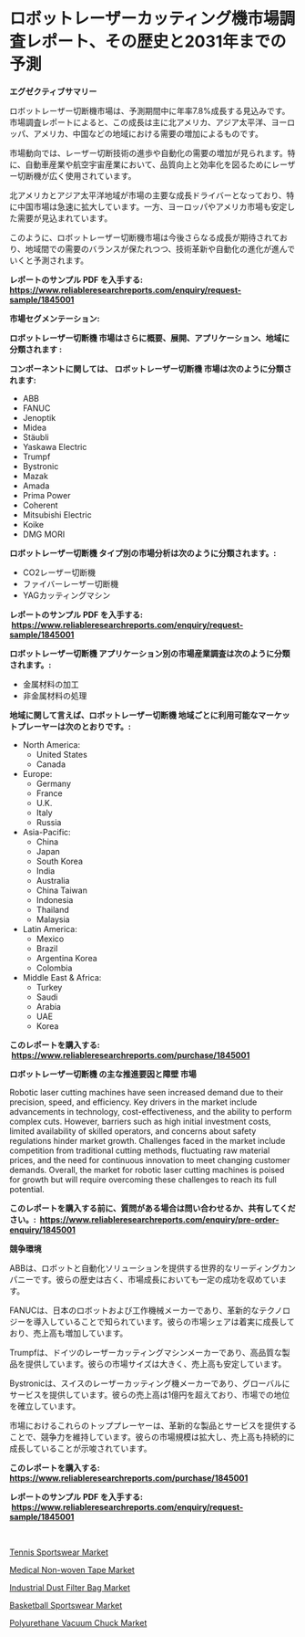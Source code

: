 <p><h1>ロボットレーザーカッティング機市場調査レポート、その歴史と2031年までの予測</h1></p><p><strong>エグゼクティブサマリー</strong></p>
<p><p>ロボットレーザー切断機市場は、予測期間中に年率7.8%成長する見込みです。市場調査レポートによると、この成長は主に北アメリカ、アジア太平洋、ヨーロッパ、アメリカ、中国などの地域における需要の増加によるものです。</p><p>市場動向では、レーザー切断技術の進歩や自動化の需要の増加が見られます。特に、自動車産業や航空宇宙産業において、品質向上と効率化を図るためにレーザー切断機が広く使用されています。</p><p>北アメリカとアジア太平洋地域が市場の主要な成長ドライバーとなっており、特に中国市場は急速に拡大しています。一方、ヨーロッパやアメリカ市場も安定した需要が見込まれています。</p><p>このように、ロボットレーザー切断機市場は今後さらなる成長が期待されており、地域間での需要のバランスが保たれつつ、技術革新や自動化の進化が進んでいくと予測されます。</p></p>
<p><strong>レポートのサンプル PDF を入手する: <a href="https://www.reliableresearchreports.com/enquiry/request-sample/1845001">https://www.reliableresearchreports.com/enquiry/request-sample/1845001</a></strong></p>
<p><strong>市場セグメンテーション:</strong></p>
<p><strong> ロボットレーザー切断機 市場はさらに概要、展開、アプリケーション、地域に分類されます :</strong></p>
<p><strong>コンポーネントに関しては、 ロボットレーザー切断機 市場は次のように分類されます: &nbsp;</strong></p>
<p><ul><li>ABB</li><li>FANUC</li><li>Jenoptik</li><li>Midea</li><li>Stäubli</li><li>Yaskawa Electric</li><li>Trumpf</li><li>Bystronic</li><li>Mazak</li><li>Amada</li><li>Prima Power</li><li>Coherent</li><li>Mitsubishi Electric</li><li>Koike</li><li>DMG MORI</li></ul></p>
<p><strong> ロボットレーザー切断機 タイプ別の市場分析は次のように分類されます。:</strong></p>
<p><ul><li>CO2レーザー切断機</li><li>ファイバーレーザー切断機</li><li>YAGカッティングマシン</li></ul></p>
<p><strong>レポートのサンプル PDF を入手する: &nbsp;<a href="https://www.reliableresearchreports.com/enquiry/request-sample/1845001">https://www.reliableresearchreports.com/enquiry/request-sample/1845001</a></strong></p>
<p><strong> ロボットレーザー切断機 アプリケーション別の市場産業調査は次のように分類されます。:</strong></p>
<p><ul><li>金属材料の加工</li><li>非金属材料の処理</li></ul></p>
<p><strong>地域に関して言えば、ロボットレーザー切断機 地域ごとに利用可能なマーケットプレーヤーは次のとおりです。:</strong></p>
<p><ul>
    <li>
        North America:
        <ul>
            <li>United States</li>
            <li>Canada</li>
        </ul>
    </li>
    <li>
        Europe:
        <ul>
            <li>Germany</li>
            <li>France</li>
            <li>U.K.</li>
            <li>Italy</li>
            <li>Russia</li>
        </ul>
    </li>
    <li>
        Asia-Pacific:
        <ul>
            <li>China</li>
            <li>Japan</li>
            <li>South Korea</li>
            <li>India</li>
            <li>Australia</li>
            <li>China Taiwan</li>
            <li>Indonesia</li>
            <li>Thailand</li>
            <li>Malaysia</li>
        </ul>
    </li>
    <li>
        Latin America:
        <ul>
            <li>Mexico</li>
            <li>Brazil</li>
            <li>Argentina Korea</li>
            <li>Colombia</li>
        </ul>
    </li>
    <li>
        Middle East & Africa:
        <ul>
            <li>Turkey</li>
            <li>Saudi</li>
            <li>Arabia</li>
            <li>UAE</li>
            <li>Korea</li>
        </ul>
    </li>
    </ul></p>
<p><strong>このレポートを購入する: &nbsp;<a href="https://www.reliableresearchreports.com/purchase/1845001">https://www.reliableresearchreports.com/purchase/1845001</a></strong></p>
<p><strong>ロボットレーザー切断機 の主な推進要因と障壁 市場</strong></p>
<p><p>Robotic laser cutting machines have seen increased demand due to their precision, speed, and efficiency. Key drivers in the market include advancements in technology, cost-effectiveness, and the ability to perform complex cuts. However, barriers such as high initial investment costs, limited availability of skilled operators, and concerns about safety regulations hinder market growth. Challenges faced in the market include competition from traditional cutting methods, fluctuating raw material prices, and the need for continuous innovation to meet changing customer demands. Overall, the market for robotic laser cutting machines is poised for growth but will require overcoming these challenges to reach its full potential.</p></p>
<p><strong>このレポートを購入する前に、質問がある場合は問い合わせるか、共有してください。:&nbsp; <a href="https://www.reliableresearchreports.com/enquiry/pre-order-enquiry/1845001">https://www.reliableresearchreports.com/enquiry/pre-order-enquiry/1845001</a></strong></p>
<p><strong>競争環境</strong></p>
<p><p>ABBは、ロボットと自動化ソリューションを提供する世界的なリーディングカンパニーです。彼らの歴史は古く、市場成長においても一定の成功を収めています。</p><p>FANUCは、日本のロボットおよび工作機械メーカーであり、革新的なテクノロジーを導入していることで知られています。彼らの市場シェアは着実に成長しており、売上高も増加しています。</p><p>Trumpfは、ドイツのレーザーカッティングマシンメーカーであり、高品質な製品を提供しています。彼らの市場サイズは大きく、売上高も安定しています。</p><p>Bystronicは、スイスのレーザーカッティング機メーカーであり、グローバルにサービスを提供しています。彼らの売上高は1億円を超えており、市場での地位を確立しています。</p><p>市場におけるこれらのトッププレーヤーは、革新的な製品とサービスを提供することで、競争力を維持しています。彼らの市場規模は拡大し、売上高も持続的に成長していることが示唆されています。</p></p>
<p><strong>このレポートを購入する: &nbsp; <a href="https://www.reliableresearchreports.com/purchase/1845001">https://www.reliableresearchreports.com/purchase/1845001</a></strong></p>
<p><strong>レポートのサンプル PDF を入手する: &nbsp;<a href="https://www.reliableresearchreports.com/enquiry/request-sample/1845001">https://www.reliableresearchreports.com/enquiry/request-sample/1845001</a></strong><strong></strong></p>
<p>&nbsp;</p>
<p><p><a href="https://view.publitas.com/reportprime-1/tennis-sportswear-market-provides-a-comprehensive-analysis-including-a-macro-overview-of-the-market-as-well-as-micro-details-such-as-market-size-and-competitive-landscape/">Tennis Sportswear Market</a></p><p><a href="https://gamy-alyssum-396.notion.site/Medical-Non-woven-Tape-Market-Share-Market-New-Trends-Analysis-Report-By-Type-By-Application-By--97ece27c3f594ee0acec835d45640ce9">Medical Non-woven Tape Market</a></p><p><a href="https://scarlet-rocket-c63.notion.site/Industrial-Dust-Filter-Bag-Market-Furnish-Information-about-Market-Size-Market-Share-Market-Dynami-b81fb7005f594cfea7f5bb8d6c4a982b">Industrial Dust Filter Bag Market</a></p><p><a href="https://view.publitas.com/reportprime-1/basketball-sportswear-market-provides-detailed-segmentation-of-this-market-based-on-type-application-and-region-and-forecast-for-the-period-from-2024-2031/">Basketball Sportswear Market</a></p><p><a href="https://natural-crush-b99.notion.site/Polyurethane-Vacuum-Chuck-Market-Size-Reflecting-a-Forecast-Till-2031-Market-By-Type-By-Applicatio-ff158f25689f48bebf0aad7cee78384b">Polyurethane Vacuum Chuck Market</a></p></p>